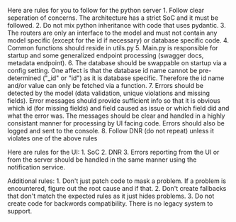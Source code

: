 Here are rules for you to follow for the python server
	1. Follow clear seperation of concerns.  The architecture has a strict SoC and it must be followed.
	2. Do not mix python inheritance with code that uses pydantic.
	3. The routers are only an interface to the model and must not contain any model specific (except for the id if necessary) or database specific code.
	4. Common functions should reside in utils.py
	5. Main.py is responsible for startup and some generalized endpoint processing (swagger docs, metadata endpoint).
	6. The database should be swappable on startup via a config setting.  One affect is that the database id name cannot be pre-determined ("_id" or  "id") as it is database specific.  Therefore the id name and/or value can only be fetched via a function.
	7. Errors should be detected by the model (data validation, unique violations and missing fields).  Error messages should provide sufficient info so that it is obvious which id (for missing fields) and field caused as issue or which field did and what the error was.  The messages should be clear and handled in a highly consistant manner for processing by UI facing code.  Errors should also be logged and sent to the console.
	8. Follow DNR (do not repeat) unless it violates one of the above rules

Here are rules for the UI:
	1. SoC
	2. DNR
	3. Errors reporting from the UI or from the server should be handled in the same manner using the notification service.

Additional rules:
	1. Don't just patch code to mask a problem.  If a problem is encountered, figure out the root cause and if that.
	2. Don't create fallbacks that don't match the expected rules as it just hides problems.
	3. Do not create code for backwords compatibility.  There is no legacy system to support.

